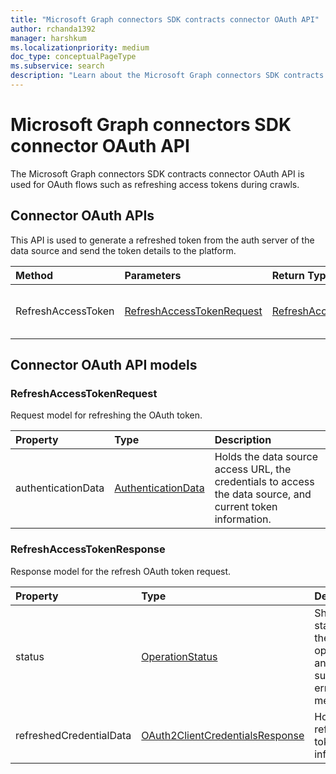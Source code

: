 ```yaml
---
title: "Microsoft Graph connectors SDK contracts connector OAuth API"
author: rchanda1392
manager: harshkum
ms.localizationpriority: medium
doc_type: conceptualPageType
ms.subservice: search
description: "Learn about the Microsoft Graph connectors SDK contracts connector OAuth API."
---
```


# Microsoft Graph connectors SDK connector OAuth API

The Microsoft Graph connectors SDK contracts connector OAuth API is used for OAuth flows such as refreshing access tokens during crawls.

## Connector OAuth APIs

This API is used to generate a refreshed token from the auth server of the data source and send the token details to the platform.

|Method |Parameters |Return Type |Description |
|:----------|:-------------|:----------|:----------|
|RefreshAccessToken |[RefreshAccessTokenRequest](#refreshaccesstokenrequest) |[RefreshAccessTokenResponse](#refreshaccesstokenresponse) | Shows the refreshed access token. |

## Connector OAuth API models

### RefreshAccessTokenRequest

Request model for refreshing the OAuth token.

|Property |Type |Description |
|:----------|:-------------|:----------|
|authenticationData |[AuthenticationData](/graph/custom-connector-sdk-contracts-common#authenticationdata) |Holds the data source access URL, the credentials to access the data source, and current token information. |

### RefreshAccessTokenResponse

Response model for the refresh OAuth token request.

|Property |Type |Description |
|:----------|:-------------|:----------|
|status |[OperationStatus](/graph/custom-connector-sdk-contracts-common#operationstatus) |Shows the status of the operation and details such as error messages. |
|refreshedCredentialData |[OAuth2ClientCredentialsResponse](/graph/custom-connector-sdk-contracts-common#oauth2clientcredentialsresponse) |Holds the refreshed token information. |
